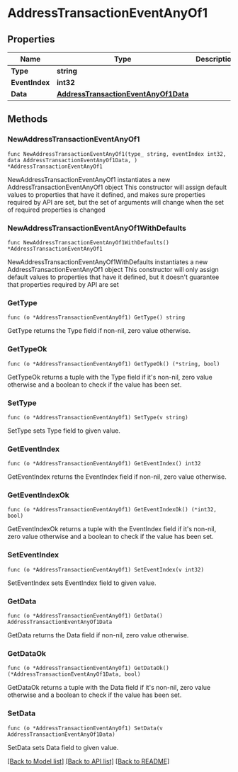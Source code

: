 # AddressTransactionEventAnyOf1

## Properties

Name | Type | Description | Notes
------------ | ------------- | ------------- | -------------
**Type** | **string** |  | 
**EventIndex** | **int32** |  | 
**Data** | [**AddressTransactionEventAnyOf1Data**](AddressTransactionEventAnyOf1Data.md) |  | 

## Methods

### NewAddressTransactionEventAnyOf1

`func NewAddressTransactionEventAnyOf1(type_ string, eventIndex int32, data AddressTransactionEventAnyOf1Data, ) *AddressTransactionEventAnyOf1`

NewAddressTransactionEventAnyOf1 instantiates a new AddressTransactionEventAnyOf1 object
This constructor will assign default values to properties that have it defined,
and makes sure properties required by API are set, but the set of arguments
will change when the set of required properties is changed

### NewAddressTransactionEventAnyOf1WithDefaults

`func NewAddressTransactionEventAnyOf1WithDefaults() *AddressTransactionEventAnyOf1`

NewAddressTransactionEventAnyOf1WithDefaults instantiates a new AddressTransactionEventAnyOf1 object
This constructor will only assign default values to properties that have it defined,
but it doesn't guarantee that properties required by API are set

### GetType

`func (o *AddressTransactionEventAnyOf1) GetType() string`

GetType returns the Type field if non-nil, zero value otherwise.

### GetTypeOk

`func (o *AddressTransactionEventAnyOf1) GetTypeOk() (*string, bool)`

GetTypeOk returns a tuple with the Type field if it's non-nil, zero value otherwise
and a boolean to check if the value has been set.

### SetType

`func (o *AddressTransactionEventAnyOf1) SetType(v string)`

SetType sets Type field to given value.


### GetEventIndex

`func (o *AddressTransactionEventAnyOf1) GetEventIndex() int32`

GetEventIndex returns the EventIndex field if non-nil, zero value otherwise.

### GetEventIndexOk

`func (o *AddressTransactionEventAnyOf1) GetEventIndexOk() (*int32, bool)`

GetEventIndexOk returns a tuple with the EventIndex field if it's non-nil, zero value otherwise
and a boolean to check if the value has been set.

### SetEventIndex

`func (o *AddressTransactionEventAnyOf1) SetEventIndex(v int32)`

SetEventIndex sets EventIndex field to given value.


### GetData

`func (o *AddressTransactionEventAnyOf1) GetData() AddressTransactionEventAnyOf1Data`

GetData returns the Data field if non-nil, zero value otherwise.

### GetDataOk

`func (o *AddressTransactionEventAnyOf1) GetDataOk() (*AddressTransactionEventAnyOf1Data, bool)`

GetDataOk returns a tuple with the Data field if it's non-nil, zero value otherwise
and a boolean to check if the value has been set.

### SetData

`func (o *AddressTransactionEventAnyOf1) SetData(v AddressTransactionEventAnyOf1Data)`

SetData sets Data field to given value.



[[Back to Model list]](../README.md#documentation-for-models) [[Back to API list]](../README.md#documentation-for-api-endpoints) [[Back to README]](../README.md)



